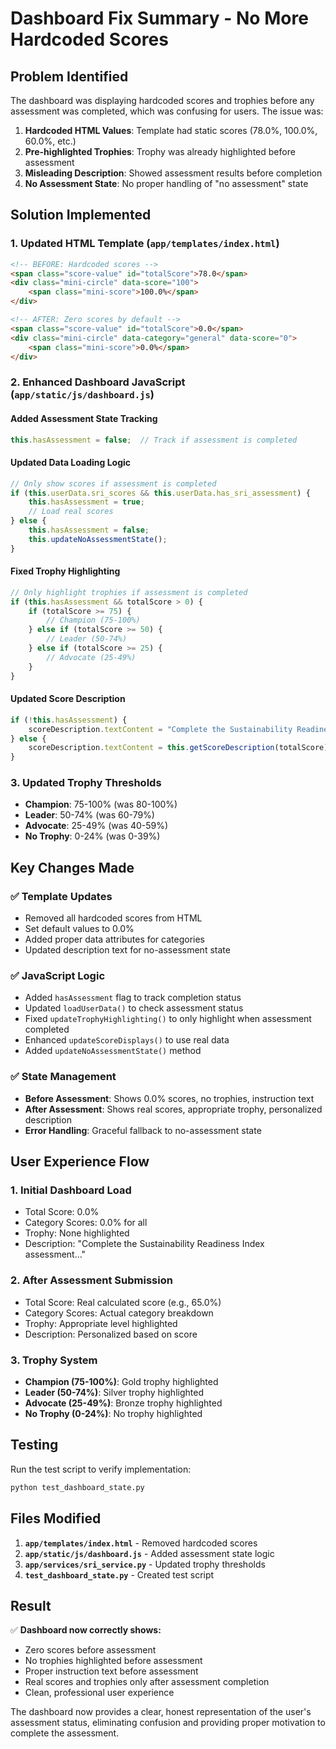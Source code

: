 # Dashboard Fix Summary - No More Hardcoded Scores

## Problem Identified
The dashboard was displaying hardcoded scores and trophies before any assessment was completed, which was confusing for users. The issue was:

1. **Hardcoded HTML Values**: Template had static scores (78.0%, 100.0%, 60.0%, etc.)
2. **Pre-highlighted Trophies**: Trophy was already highlighted before assessment
3. **Misleading Description**: Showed assessment results before completion
4. **No Assessment State**: No proper handling of "no assessment" state

## Solution Implemented

### 1. Updated HTML Template (`app/templates/index.html`)
```html
<!-- BEFORE: Hardcoded scores -->
<span class="score-value" id="totalScore">78.0</span>
<div class="mini-circle" data-score="100">
    <span class="mini-score">100.0%</span>
</div>

<!-- AFTER: Zero scores by default -->
<span class="score-value" id="totalScore">0.0</span>
<div class="mini-circle" data-category="general" data-score="0">
    <span class="mini-score">0.0%</span>
</div>
```

### 2. Enhanced Dashboard JavaScript (`app/static/js/dashboard.js`)

#### Added Assessment State Tracking
```javascript
this.hasAssessment = false;  // Track if assessment is completed
```

#### Updated Data Loading Logic
```javascript
// Only show scores if assessment is completed
if (this.userData.sri_scores && this.userData.has_sri_assessment) {
    this.hasAssessment = true;
    // Load real scores
} else {
    this.hasAssessment = false;
    this.updateNoAssessmentState();
}
```

#### Fixed Trophy Highlighting
```javascript
// Only highlight trophies if assessment is completed
if (this.hasAssessment && totalScore > 0) {
    if (totalScore >= 75) {
        // Champion (75-100%)
    } else if (totalScore >= 50) {
        // Leader (50-74%)
    } else if (totalScore >= 25) {
        // Advocate (25-49%)
    }
}
```

#### Updated Score Description
```javascript
if (!this.hasAssessment) {
    scoreDescription.textContent = "Complete the Sustainability Readiness Index assessment to get your personalized score and recommendations.";
} else {
    scoreDescription.textContent = this.getScoreDescription(totalScore);
}
```

### 3. Updated Trophy Thresholds
- **Champion**: 75-100% (was 80-100%)
- **Leader**: 50-74% (was 60-79%)
- **Advocate**: 25-49% (was 40-59%)
- **No Trophy**: 0-24% (was 0-39%)

## Key Changes Made

### ✅ **Template Updates**
- Removed all hardcoded scores from HTML
- Set default values to 0.0%
- Added proper data attributes for categories
- Updated description text for no-assessment state

### ✅ **JavaScript Logic**
- Added `hasAssessment` flag to track completion status
- Updated `loadUserData()` to check assessment status
- Fixed `updateTrophyHighlighting()` to only highlight when assessment completed
- Enhanced `updateScoreDisplays()` to use real data
- Added `updateNoAssessmentState()` method

### ✅ **State Management**
- **Before Assessment**: Shows 0.0% scores, no trophies, instruction text
- **After Assessment**: Shows real scores, appropriate trophy, personalized description
- **Error Handling**: Graceful fallback to no-assessment state

## User Experience Flow

### 1. **Initial Dashboard Load**
- Total Score: 0.0%
- Category Scores: 0.0% for all
- Trophy: None highlighted
- Description: "Complete the Sustainability Readiness Index assessment..."

### 2. **After Assessment Submission**
- Total Score: Real calculated score (e.g., 65.0%)
- Category Scores: Actual category breakdown
- Trophy: Appropriate level highlighted
- Description: Personalized based on score

### 3. **Trophy System**
- **Champion (75-100%)**: Gold trophy highlighted
- **Leader (50-74%)**: Silver trophy highlighted  
- **Advocate (25-49%)**: Bronze trophy highlighted
- **No Trophy (0-24%)**: No trophy highlighted

## Testing

Run the test script to verify implementation:
```bash
python test_dashboard_state.py
```

## Files Modified

1. **`app/templates/index.html`** - Removed hardcoded scores
2. **`app/static/js/dashboard.js`** - Added assessment state logic
3. **`app/services/sri_service.py`** - Updated trophy thresholds
4. **`test_dashboard_state.py`** - Created test script

## Result

✅ **Dashboard now correctly shows:**
- Zero scores before assessment
- No trophies highlighted before assessment
- Proper instruction text before assessment
- Real scores and trophies only after assessment completion
- Clean, professional user experience

The dashboard now provides a clear, honest representation of the user's assessment status, eliminating confusion and providing proper motivation to complete the assessment.
